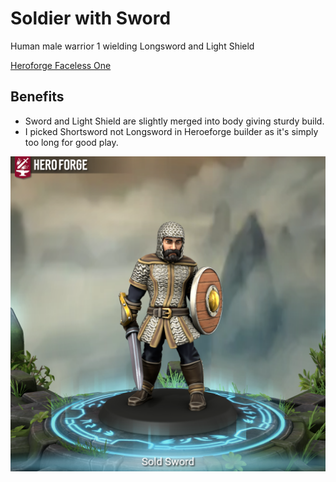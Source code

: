 # Soldier with Sword
Human male warrior 1 wielding Longsword and Light Shield

[Heroforge Faceless One](https://www.heroforge.com/load_config%3D49878690/)

## Benefits
- Sword and Light Shield are slightly merged into body giving sturdy build.
- I picked Shortsword not Longsword in Heroeforge builder as it's simply too long for good play.

![Soldier with Sword](/Heroforge/Soldier%20Sword/Sold%20Sword%20screenshot.png)